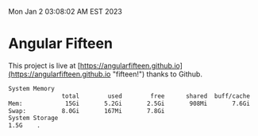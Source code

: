 Mon Jan  2 03:08:02 AM EST 2023

# Angular Fifteen


This project is live at [https://angularfifteen.github.io](https://angularfifteen.github.io "fifteen!") thanks to Github.

```bash
System Memory
               total        used        free      shared  buff/cache   available
Mem:            15Gi       5.2Gi       2.5Gi       908Mi       7.6Gi       8.8Gi
Swap:          8.0Gi       167Mi       7.8Gi
System Storage
1.5G	.
```

